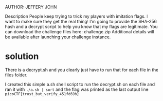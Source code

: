 AUTHOR: JEFFERY JOHN

Description
People keep trying to trick my players with imitation flags. I want to make sure they get the real thing! I'm going to provide the SHA-256 hash and a decrypt script to help you know that my flags are legitimate.
You can download the challenge files here:
challenge.zip
Additional details will be available after launching your challenge instance.

# solution

There is a decrypt.sh and you clearly just have to run that for each file in the files folder.

I created this simple a.sh shell script to run the decrypt.sh on each file and ran it with `./a.sh | sort` and the flag was printed as the last output line `picoCTF{trust_but_verify_451fd69b}`